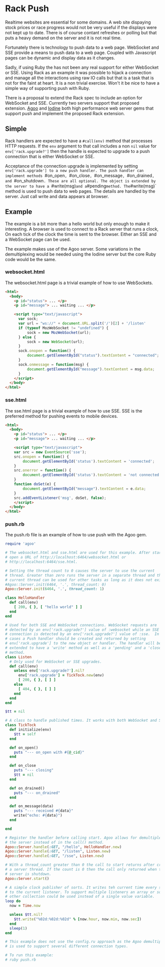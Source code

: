 # Rack Push

Realtime websites are essential for some domains. A web site dispaying stock
prices or race progress would not be very useful if the displays were not kept
up to date. There is of course contant refreshes or polling but that puts a
heavy demand on the server and it is not real time.

Fortunately there is technology to push data to a web page. WebSocket and SSE
provide a means to push data to a web page. Coupled with Javascript pages can
be dynamic and display data as it changes.

Sadly, if using Ruby the has not been any real support for either WebSocket or
SSE. Using Rack as an example it was possible to hijack a connection and
manage all the interactions using raw IO calls but that is a task that is not
for the faint at heart. It is a non trivial exercise. Won't it be nice to have
a simple way of supporting push with Ruby.

There is a proposal to extend the Rack spec to include an option for WebSocket
and SSE. Currently two servers support that proposed
extension. [Agoo](https://https://github.com/ohler55/agoo) and
[Iodine](https://github.com/boazsegev/iodine) both high performance web server
gems that support push and implement the proposed Rack extension.

## Simple

Rack handlers are expected to have a `#call(env)` method that processes HTTP
requests. If the `env` argument to that call includes a non `nil` value for
`env['rack.upgrade?']` then the handle is expected to upgrade to a push
connection that is either WebSocket or SSE.

Acceptance of the connection upgrade is implemented by setting
`env['rack.upgrade'] to a new push handler. The push handler can implement
methods `#on_open`, `#on_close`, `#on_message`, `#on_drained`, and
`#on_shutdown`. These are all optional. The object is extended by the server
to have a `#write(msg)` and a `#pending` method. The `#write(msg)` method is
used to push data to web pages. The details are handled by the server. Just
call write and data appears at browser.

## Example

The example is a bit more than a hello world but only enough to make it
interesting. A browser is used to connect to a Rack server that runs a clock,
On each tick of the clock the time is sent to the browser. Either an SSE and a
WebSocket page can be used.

The example makes use of the Agoo server. Some variations in the
demultiplexing would be needed using the Iodine server but the core Ruby code
would be the same.

### websocket.html

The websocket.html page is a trivial example of how to use WebSockets.

```html
<html>
  <body>
    <p id="status"> ... </p>
    <p id="message"> ... waiting ... </p>

    <script type="text/javascript">
      var sock;
      var url = "ws://" + document.URL.split('/')[2] + '/listen'
      if (typeof MozWebSocket != "undefined") {
          sock = new MozWebSocket(url);
      } else {
          sock = new WebSocket(url);
      }
      sock.onopen = function() {
          document.getElementById("status").textContent = "connected";
      }
      sock.onmessage = function(msg) {
          document.getElementById("message").textContent = msg.data;
      }
    </script>
  </body>
</html>
```

### sse.html

The sse.html page is a trivial example of how to use SSE. SSE is the preferred
method for pushing events to mobile devices.

```html
<html>
  <body>
    <p id="status"> ... </p>
    <p id="message"> ... waiting ... </p>

    <script type="text/javascript">
    var src = new EventSource('sse');
    src.onopen = function() {
        document.getElementById('status').textContent = 'connected';
    }
    src.onerror = function() {
        document.getElementById('status').textContent = 'not connected';
    }
    function doSet(e) {
        document.getElementById("message").textContent = e.data;
    }
    src.addEventListener('msg', doSet, false);
    </script>
  </body>
</html>
```

### push.rb

The push.rb file is an example of how to use push with the Agoo gem.

```ruby
require 'agoo'

# The websocket.html and sse.html are used for this example. After starting
# open a URL of http://localhost:6464/websocket.html or
# http://localhost:6464/sse.html.

# Setting the thread count to 0 causes the server to use the current
# thread. Greater than zero runs the server in a separate thread and the
# current thread can be used for other tasks as long as it does not exit.
#Agoo::Server.init(6464, '.', thread_count: 0)
Agoo::Server.init(6464, '.', thread_count: 1)

class HelloHandler
  def call(env)
    [ 200, { }, [ "hello world" ] ]
  end
end

# Used for both SSE and WebSocket connections. WebSocket requests are
# detected by an env['rack.upgrade?'] value of :websocket while an SSE
# connection is detected by an env['rack.upgrade?'] value of :sse.  In both
# cases a Push handler should be created and returned by setting
# env['rack.upgrade'] to the new object or handler. The handler will be
# extended to have a 'write' method as well as a 'pending' and a 'close'
# method.
class Listen
  # Only used for WebSocket or SSE upgrades.
  def call(env)
    unless env['rack.upgrade?'].nil?
      env['rack.upgrade'] = TickTock.new(env)
      [ 200, { }, [ ] ]
    else
      [ 404, { }, [ ] ]
    end
  end
end

$tt = nil

# A class to handle published times. It works with both WebSocket and SSE.
class TickTock
  def initialize(env)
    $tt = self
  end

  def on_open()
    puts "--- on_open with #{@_cid}"
  end

  def on_close
    puts "--- closing"
    $tt = nil
  end

  def on_drained()
    puts "--- on_drained"
  end

  def on_message(data)
    puts "--- received #{data}"
    write("echo: #{data}")
  end

end

# Register the handler before calling start. Agoo allows for demultiplexing at
# the server instead of in the call() method.
Agoo::Server.handle(:GET, "/hello", HelloHandler.new)
Agoo::Server.handle(:GET, "/listen", Listen.new)
Agoo::Server.handle(:GET, "/sse", Listen.new)

# With a thread_count greater than 0 the call to start returns after creating
# a server thread. If the count is 0 then the call only returned when the
# server is shutdown.
Agoo::Server.start()

# A simple clock publisher of sorts. It writes teh current time every second
# to the current listener. To support multiple listeners an array or some
# other collection could be used instead of a single value variable.
loop do
  now = Time.now

  unless $tt.nil?
    $tt.write("%02d:%02d:%02d" % [now.hour, now.min, now.sec])
  end
  sleep(1)
end

# This example does not use the config.ru approach as the Agoo demultiplexer
# is used to support several different connection types.

# To run this example:
# ruby push.rb
```
